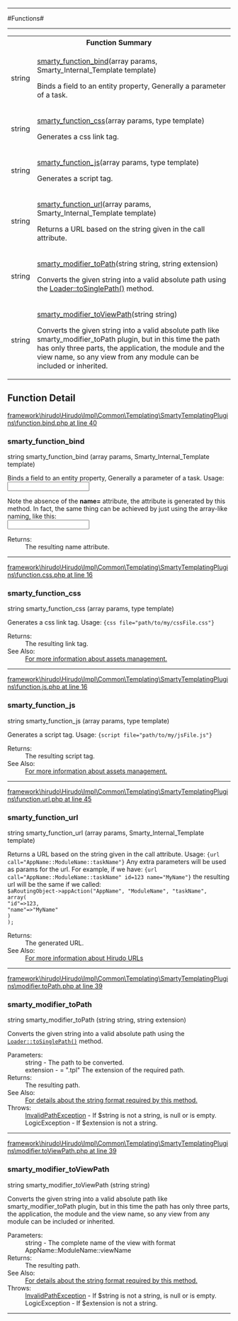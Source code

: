 - - -

#Functions#

- - -

<table id="summary_function" class="title">
<tr><th colspan="2" class="title">Function Summary</th></tr>
<tr>
<td><span class='k'></span> <span class='nx'>string</span></td>
<td class="description"><p class="name"><a href="#https://github.com/JeyDotC/Hirudo-docs/blob/master/Default namespace/package-functions.md#smarty_function_bind">smarty_function_bind</a>(array params, Smarty_Internal_Template template)</p><p class="description">Binds a field to an entity property, Generally a parameter
of a task. </p></td>
</tr>
<tr>
<td><span class='k'></span> <span class='nx'>string</span></td>
<td class="description"><p class="name"><a href="#https://github.com/JeyDotC/Hirudo-docs/blob/master/Default namespace/package-functions.md#smarty_function_css">smarty_function_css</a>(array params, type template)</p><p class="description">Generates a css link tag. </p></td>
</tr>
<tr>
<td><span class='k'></span> <span class='nx'>string</span></td>
<td class="description"><p class="name"><a href="#https://github.com/JeyDotC/Hirudo-docs/blob/master/Default namespace/package-functions.md#smarty_function_js">smarty_function_js</a>(array params, type template)</p><p class="description">Generates a script tag. </p></td>
</tr>
<tr>
<td><span class='k'></span> <span class='nx'>string</span></td>
<td class="description"><p class="name"><a href="#https://github.com/JeyDotC/Hirudo-docs/blob/master/Default namespace/package-functions.md#smarty_function_url">smarty_function_url</a>(array params, Smarty_Internal_Template template)</p><p class="description">Returns a URL based on the string given in the call attribute.
</p></td>
</tr>
<tr>
<td><span class='k'></span> <span class='nx'>string</span></td>
<td class="description"><p class="name"><a href="#https://github.com/JeyDotC/Hirudo-docs/blob/master/Default namespace/package-functions.md#smarty_modifier_topath">smarty_modifier_toPath</a>(string string, string extension)</p><p class="description">Converts the given string into a valid absolute path using the
<a href="../hirudo/lang/loader.html#toSinglePath()">Loader::toSinglePath()</a> method.</p></td>
</tr>
<tr>
<td><span class='k'></span> <span class='nx'>string</span></td>
<td class="description"><p class="name"><a href="#https://github.com/JeyDotC/Hirudo-docs/blob/master/Default namespace/package-functions.md#smarty_modifier_toviewpath">smarty_modifier_toViewPath</a>(string string)</p><p class="description">Converts the given string into a valid absolute path like smarty_modifier_toPath
plugin, but in this time the path has only three parts, the application, the
module and the view name, so any view from any module can be included or inherited.</p></td>
</tr>
</table>

<h2 id="detail_function">Function Detail</h2>

<a href="https://github.com/JeyDotC/Hirudo/blob/master/framework/hirudo/Hirudo/Impl/Common/Templating/SmartyTemplatingPlugins/function.bind.php#L40" target='_blank'>framework\hirudo\Hirudo\Impl\Common\Templating\SmartyTemplatingPlugins\function.bind.php at line 40</a>

<h3 id="smarty_function_bind()">smarty_function_bind</h3>
<span class='k'></span> <span class='nx'>string</span> smarty_function_bind (array params, Smarty_Internal_Template template)

<div class="details">
<p><p>Binds a field to an entity property, Generally a parameter
of a task. Usage:
<code>
<input {bind="taskParameter.property.innerProperty"} id="myField" type="someType" />
</code></p></p><p><p>Note the absence of the <strong>name=</strong> attribute, the attribute is generated
by this method. In fact, the same thing can be achieved by just using the array-like
naming, like this:
<code>
<input name="taskParameter[property][innerProperty]" id="myField" type="someType" />
</code></p></p>
<dl>
<dt>Returns:</dt>
<dd>The resulting name attribute.</dd>
</dl>
</div>

- - -


<a href="https://github.com/JeyDotC/Hirudo/blob/master/framework/hirudo/Hirudo/Impl/Common/Templating/SmartyTemplatingPlugins/function.css.php#L16" target='_blank'>framework\hirudo\Hirudo\Impl\Common\Templating\SmartyTemplatingPlugins\function.css.php at line 16</a>

<h3 id="smarty_function_css()">smarty_function_css</h3>
<span class='k'></span> <span class='nx'>string</span> smarty_function_css (array params, type template)

<div class="details">
<p>Generates a css link tag.
Usage: <code>{css file="path/to/my/cssFile.css"}</code></p>
<dl>
<dt>Returns:</dt>
<dd>The resulting link tag.</dd>
<dt>See Also:</dt>
<dd><a href="../hirudo/core/context/assets.html">For more information about assets management.</a></dd>
</dl>
</div>

- - -


<a href="https://github.com/JeyDotC/Hirudo/blob/master/framework/hirudo/Hirudo/Impl/Common/Templating/SmartyTemplatingPlugins/function.js.php#L16" target='_blank'>framework\hirudo\Hirudo\Impl\Common\Templating\SmartyTemplatingPlugins\function.js.php at line 16</a>

<h3 id="smarty_function_js()">smarty_function_js</h3>
<span class='k'></span> <span class='nx'>string</span> smarty_function_js (array params, type template)

<div class="details">
<p>Generates a script tag.
Usage: <code>{script file="path/to/my/jsFile.js"}</code></p>
<dl>
<dt>Returns:</dt>
<dd>The resulting script tag.</dd>
<dt>See Also:</dt>
<dd><a href="../hirudo/core/context/assets.html">For more information about assets management.</a></dd>
</dl>
</div>

- - -


<a href="https://github.com/JeyDotC/Hirudo/blob/master/framework/hirudo/Hirudo/Impl/Common/Templating/SmartyTemplatingPlugins/function.url.php#L45" target='_blank'>framework\hirudo\Hirudo\Impl\Common\Templating\SmartyTemplatingPlugins\function.url.php at line 45</a>

<h3 id="smarty_function_url()">smarty_function_url</h3>
<span class='k'></span> <span class='nx'>string</span> smarty_function_url (array params, Smarty_Internal_Template template)

<div class="details">
<p>Returns a URL based on the string given in the call attribute.
Usage: <code>{url call="AppName::ModuleName::taskName"}</code> Any extra
parameters will be used as params for the url. For example, if we have:
<code>{url call="AppName::ModuleName::taskName" id=123 name="MyName"}</code>
the resulting url will be the same if we called:
<code>
$aRoutingObject->appAction("AppName", "ModuleName", "taskName",
array(
"id"=>123,
"name"=>"MyName"
)
);
</code></p>
<dl>
<dt>Returns:</dt>
<dd>The generated URL.</dd>
<dt>See Also:</dt>
<dd><a href="../hirudo/core/context/routing.html">For more information about Hirudo URLs</a></dd>
</dl>
</div>

- - -


<a href="https://github.com/JeyDotC/Hirudo/blob/master/framework/hirudo/Hirudo/Impl/Common/Templating/SmartyTemplatingPlugins/modifier.toPath.php#L39" target='_blank'>framework\hirudo\Hirudo\Impl\Common\Templating\SmartyTemplatingPlugins\modifier.toPath.php at line 39</a>

<h3 id="smarty_modifier_toPath()">smarty_modifier_toPath</h3>
<span class='k'></span> <span class='nx'>string</span> smarty_modifier_toPath (string string, string extension)

<div class="details">
<p><p>Converts the given string into a valid absolute path using the
<code><a href="../hirudo/lang/loader.html#toSinglePath()">Loader::toSinglePath()</a></code> method.</p></p>
<dl>
<dt>Parameters:</dt>
<dd>string - The path to be converted.</dd>
<dd>extension - = ".tpl" The extension of the required path.</dd>
<dt>Returns:</dt>
<dd>The resulting path.</dd>
<dt>See Also:</dt>
<dd><a href="../hirudo/lang/loader.html#using()">For details about the string format required by this method.</a></dd>
<dt>Throws:</dt>
<dd><a href="../hirudo/lang/invalidpathexception.html">InvalidPathException</a> - If $string is not a string, is null or is empty.</dd>
<dd>LogicException - If $extension is not a string.</dd>
</dl>
</div>

- - -


<a href="https://github.com/JeyDotC/Hirudo/blob/master/framework/hirudo/Hirudo/Impl/Common/Templating/SmartyTemplatingPlugins/modifier.toViewPath.php#L39" target='_blank'>framework\hirudo\Hirudo\Impl\Common\Templating\SmartyTemplatingPlugins\modifier.toViewPath.php at line 39</a>

<h3 id="smarty_modifier_toViewPath()">smarty_modifier_toViewPath</h3>
<span class='k'></span> <span class='nx'>string</span> smarty_modifier_toViewPath (string string)

<div class="details">
<p><p>Converts the given string into a valid absolute path like smarty_modifier_toPath
plugin, but in this time the path has only three parts, the application, the
module and the view name, so any view from any module can be included or inherited.</p>
<dl>
<dt>Parameters:</dt>
<dd>string - The complete name of the view with format AppName::ModuleName::viewName</dd>
<dt>Returns:</dt>
<dd>The resulting path.</dd>
<dt>See Also:</dt>
<dd><a href="../hirudo/lang/loader.html#using()">For details about the string format required by this method.</a></dd>
<dt>Throws:</dt>
<dd><a href="../hirudo/lang/invalidpathexception.html">InvalidPathException</a> - If $string is not a string, is null or is empty.</dd>
<dd>LogicException - If $extension is not a string.</dd>
</dl>
</div>

- - -

